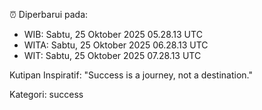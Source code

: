 ⏰ Diperbarui pada:
- WIB: Sabtu, 25 Oktober 2025 05.28.13 UTC
- WITA: Sabtu, 25 Oktober 2025 06.28.13 UTC
- WIT: Sabtu, 25 Oktober 2025 07.28.13 UTC

Kutipan Inspiratif:
"Success is a journey, not a destination."


Kategori: success

